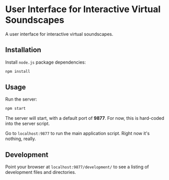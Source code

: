 # User Interface for Interactive Virtual Soundscapes

A user interface for interactive virtual soundscapes.

## Installation

Install `node.js` package dependencies:
```bash
npm install
```

## Usage

Run the server:
```bash
npm start
```

The server will start, with a default port of **9877**. For now, this is hard-coded into the server script.

Go to `localhost:9877` to run the main application script. Right now it's nothing, really.

## Development

Point your browser at `localhost:9877/development/` to see a listing of development files and directories.